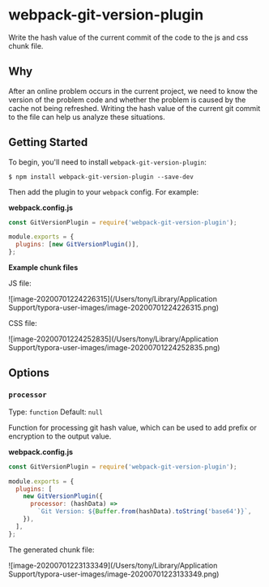 # webpack-git-version-plugin

Write the hash value of the current commit of the code to the js and css chunk file.

## Why

After an online problem occurs in the current project, we need to know the version of the problem code and whether the problem is caused by the cache not being refreshed. Writing the hash value of the current git commit to the file can help us analyze these situations.

## Getting Started

To begin, you'll need to install `webpack-git-version-plugin`:

```shell
$ npm install webpack-git-version-plugin --save-dev
```

Then add the plugin to your `webpack` config. For example:

**webpack.config.js**

```javascript
const GitVersionPlugin = require('webpack-git-version-plugin');

module.exports = {
  plugins: [new GitVersionPlugin()],
};
```

**Example chunk files**

JS file:

![image-20200701224226315](/Users/tony/Library/Application Support/typora-user-images/image-20200701224226315.png)

CSS file:

![image-20200701224252835](/Users/tony/Library/Application Support/typora-user-images/image-20200701224252835.png)

## Options

### `processor`

Type: `function` Default: `null`

Function for processing git hash value, which can be used to add prefix or encryption to the output value.

**webpack.config.js**

```javascript
const GitVersionPlugin = require('webpack-git-version-plugin');

module.exports = {
  plugins: [
    new GitVersionPlugin({
      processor: (hashData) =>
        `Git Version: ${Buffer.from(hashData).toString('base64')}`,
    }),
  ],
};
```

The generated chunk file:

![image-20200701223133349](/Users/tony/Library/Application Support/typora-user-images/image-20200701223133349.png)
